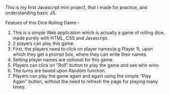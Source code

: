This is my first Javascript mini project, that I made for practice, and understanding basic JS.


Featues of this Dice Rolling Game:-

1. This is a simple Web application which is actually a game of rolling dice, made purely with HTML, CSS and Javascript.
2. 2 players can play this game.
3. First, the players need to click on player names(e.g Player 1), upon which they get a prompt box, where they can write their names.
4. Setting player names are optional for this game.
5. Players can click on "Roll" button to play the game and see who wins.
6. The turns are based upon Random function.
7. Players can play the game again and again using the simple "Play Again" button, without the need to refresh the page for playing many times.